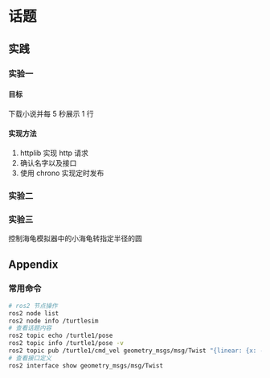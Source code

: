 # 话题

## 实践

### 实验一

#### 目标

下载小说并每 5 秒展示 1 行

#### 实现方法

1. httplib 实现 http 请求
2. 确认名字以及接口
3. 使用 chrono 实现定时发布

### 实验二

### 实验三

控制海龟模拟器中的小海龟转指定半径的圆

## Appendix

### 常用命令

```bash
# ros2 节点操作
ros2 node list
ros2 node info /turtlesim
# 查看话题内容
ros2 topic echo /turtle1/pose
ros2 topic info /turtle1/pose -v
ros2 topic pub /turtle1/cmd_vel geometry_msgs/msg/Twist "{linear: {x: -1.0}}"
# 查看接口定义
ros2 interface show geometry_msgs/msg/Twist
```
